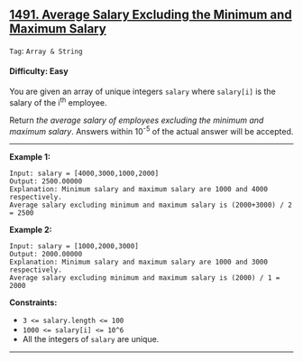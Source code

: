 ## [1491. Average Salary Excluding the Minimum and Maximum Salary](https://leetcode.com/problems/average-salary-excluding-the-minimum-and-maximum-salary/)

```Tag```: ```Array & String```

#### Difficulty: Easy

You are given an array of unique integers ```salary``` where ```salary[i]``` is the salary of the i<sup>th</sup> employee.

Return _the average salary of employees excluding the minimum and maximum salary_. Answers within 10<sup>-5</sup> of the actual answer will be accepted.

---

__Example 1:__
```
Input: salary = [4000,3000,1000,2000]
Output: 2500.00000
Explanation: Minimum salary and maximum salary are 1000 and 4000 respectively.
Average salary excluding minimum and maximum salary is (2000+3000) / 2 = 2500
```

__Example 2:__
```
Input: salary = [1000,2000,3000]
Output: 2000.00000
Explanation: Minimum salary and maximum salary are 1000 and 3000 respectively.
Average salary excluding minimum and maximum salary is (2000) / 1 = 2000
```

__Constraints:__

- ```3 <= salary.length <= 100```
- ```1000 <= salary[i] <= 10^6```
- All the integers of ```salary``` are unique.

---

